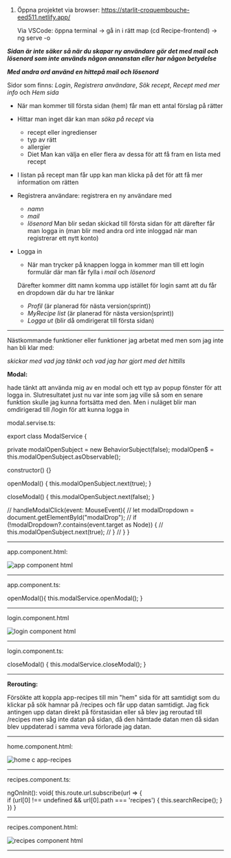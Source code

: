 1.  Öppna projektet via browser: https://starlit-croquembouche-eed511.netlify.app/

    Via VSCode: öppna terminal -> gå in i rätt map (cd Recipe-frontend) -> ng serve -o

***Sidan är inte säker så när du skapar ny användare gör det med mail och lösenord som inte används någon annanstan eller har någon betydelse***

***Med andra ord använd en hittepå mail och lösenord***

Sidor som finns: *Login*, *Registrera användare*, *Sök recept*, *Recept med mer info* och *Hem sida*


* När man kommer till första sidan (hem) får man ett antal förslag på rätter

* Hittar man inget där kan man *söka på recept* via
    * recept eller ingredienser
    * typ av rätt
    * allergier
    * Diet
    Man kan välja en eller flera av dessa för att få fram en lista med recept

* I listan på recept man får upp kan man klicka på det för att få mer information om rätten

* Registrera användare: registrera en ny användare med 
    * *namn*
    * *mail*
    * *lösenord*
    Man blir sedan skickad till första sidan för att därefter får man logga in (man blir med andra ord inte inloggad när man registrerar ett nytt konto)

* Logga in
    * När man trycker på knappen logga in kommer man till ett login formulär där man får fylla i *mail* och *lösenord*

    Därefter kommer ditt namn komma upp istället för login samt att du får en dropdown där du har tre länkar
    * *Profil* (är planerad för nästa version(sprint))
    * *MyRecipe list* (är planerad för nästa version(sprint))
    * *Logga ut* (blir då omdirigerat till första sidan)


    
---------------------------------------------------------------------------------------------------

    
Nästkommande funktioner eller funktioner jag arbetat med men som jag inte han bli klar med:

*skickar med vad jag tänkt och vad jag har gjort med det hittills*


**Modal:**

hade tänkt att använda mig av en modal och ett typ av popup fönster för att logga in. Slutresultatet just nu var inte som jag ville så 
som en senare funktion skulle jag kunna fortsätta med den. Men i nuläget blir man omdirigerad till /login för att kunna logga in

modal.servise.ts:

export class ModalService {

  private modalOpenSubject = new BehaviorSubject<boolean>(false);
  modalOpen$ = this.modalOpenSubject.asObservable();

  constructor() {}

  openModal() {
    this.modalOpenSubject.next(true);
  }

  closeModal() {
    this.modalOpenSubject.next(false);
  }

  // handleModalClick(event: MouseEvent){
  //   let modalDropdown = document.getElementById("modalDrop");
  //   if (!modalDropdown?.contains(event.target as Node)) {
  //     this.modalOpenSubject.next(true);
  //   }
  // }
}

-----

app.component.html:

![app component html](https://github.com/chas-academy/u06-fullstack-recipe-app-MatildaAK/assets/117752722/9b769d8e-901a-4a8c-87ba-e7963a7ffe00)

-----

app.component.ts:

  openModal(){
    this.modalService.openModal();
  }

-----
login.component.html

![login component html](https://github.com/chas-academy/u06-fullstack-recipe-app-MatildaAK/assets/117752722/294832dc-7e6a-47c5-b8fb-301603578ea9)

------

login.component.ts:

  closeModal() {
   this.modalService.closeModal();
  }

-------------------------------------------

**Rerouting:**

Försökte att koppla app-recipes till min "hem" sida för att samtidigt som du klickar på sök hamnar på /recipes och får upp datan samtidigt.
Jag fick antingen upp datan direkt på förstasidan eller så blev jag reroutad till /recipes men såg inte datan på sidan, 
då den hämtade datan men då sidan blev uppdaterad i samma veva förlorade jag datan.


------

home.component.html:

![home c app-recipes](https://github.com/chas-academy/u06-fullstack-recipe-app-MatildaAK/assets/117752722/596faffe-f4c6-4550-a80e-7e833db9e10a)

-----

recipes.component.ts:

  ngOnInit(): void{
    this.route.url.subscribe(url => {    
        if (url[0] !== undefined && url[0].path === 'recipes') {
          this.searchRecipe();
        }
    })
  }

-----

recipes.component.html:

![recipes component html](https://github.com/chas-academy/u06-fullstack-recipe-app-MatildaAK/assets/117752722/b4a5ea48-7723-4f5f-8d79-959f16e0f24d)

-----

